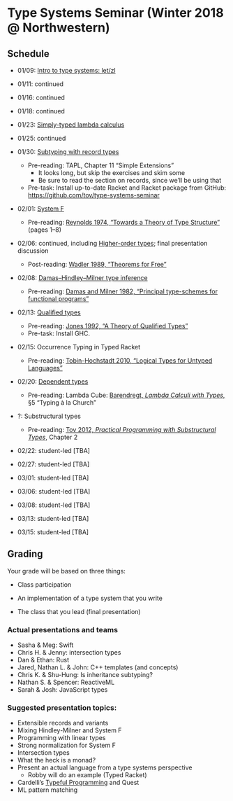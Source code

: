 # Type Systems Seminar (Winter 2018 @ Northwestern)

## Schedule

  - 01/09: [Intro to type systems: let/zl][letzl]

  - 01/11: continued

  - 01/16: continued

  - 01/18: continued

  - 01/23: [Simply-typed lambda calculus][stlc]

  - 01/25: continued

  - 01/30: [Subtyping with record types][lamsub]
     - Pre-reading: TAPL, Chapter 11 “Simple Extensions”
         - It looks long, but skip the exercises and skim some
         - Be sure to read the section on records, since we’ll be using that
      - Pre-task: Install up-to-date Racket and Racket package from
        GitHub: https://github.com/tov/type-systems-seminar

  - 02/01: [System F][sysf]
      - Pre-reading: [Reynolds 1974, “Towards a Theory of Type
        Structure”][reynolds74] (pages 1–8)

  - 02/06: continued, including [Higher-order types][fomega]; final
    presentation discussion
      - Post-reading: [Wadler 1989, “Theorems for Free”][wadler89]

  - 02/08: [Damas–Hindley–Milner type inference][mlinf]
      - Pre-reading: [Damas and Milner 1982, “Principal type-schemes for
        functional programs”][dm82]

  - 02/13: [Qualified types][qual]
      - Pre-reading: [Jones 1992, “A Theory of Qualified Types”][jones92]
      - Pre-task: Install GHC.

  - 02/15: Occurrence Typing in Typed Racket
      - Pre-reading: [Tobin-Hochstadt 2010, “Logical Types for Untyped
        Languages”][samth2010]

  - 02/20: [Dependent types][lcube]
      - Pre-reading: Lambda Cube: [Barendregt, *Lambda Calculi with
        Types,*][barendregt] §5 “Typing à la Church”

  - ?: Substructural types
      - Pre-reading: [Tov 2012, *Practical Programming with
        Substructural Types*][tov12], Chapter 2

  - 02/22: student-led [TBA]

  - 02/27: student-led [TBA]

  - 03/01: student-led [TBA]

  - 03/06: student-led [TBA]

  - 03/08: student-led [TBA]

  - 03/13: student-led [TBA]

  - 03/15: student-led [TBA]

## Grading

Your grade will be based on three things:

  - Class participation

  - An implementation of a type system that you write

  - The class that you lead (final presentation)

### Actual presentations and teams

  - Sasha & Meg: Swift
  - Chris H. & Jenny: intersection types
  - Dan & Ethan: Rust
  - Jared, Nathan L. & John: C++ templates (and concepts)
  - Chris K. & Shu-Hung: Is inheritance subtyping?
  - Nathan S. & Spencer: ReactiveML
  - Sarah & Josh: JavaScript types

### Suggested presentation topics:

  - Extensible records and variants
  - Mixing Hindley-Milner and System F
  - Programming with linear types
  - Strong normalization for System F
  - Intersection types
  - What the heck is a monad?
  - Present an actual language from a type systems perspective
      - Robby will do an example (Typed Racket)
  - Cardelli’s [Typeful Programming][cardelli] and Quest
  - ML pattern matching

[cardelli]:
   http://www.lucacardelli.name/Papers/TypefulProg.pdf

[dm82]:
    http://web.cs.wpi.edu/~cs4536/c12/milner-damas_principal_types.pdf

[letzl]:
    http://users.eecs.northwestern.edu/~jesse/course/type-systems/main/The_let-zl_language.html

[stlc]:
    http://users.eecs.northwestern.edu/~jesse/course/type-systems/main/The_simply-typed_lambda_calculus__-st.html

[lamsub]:
    http://users.eecs.northwestern.edu/~jesse/course/type-systems/main/_-sub__subtyping_with_records.html

[sysf]:
    http://users.eecs.northwestern.edu/~jesse/course/type-systems/main/The_polymorphic_lambda_calculus__-2.html

[mlinf]:
    http://users.eecs.northwestern.edu/~jesse/course/type-systems/main/ML_type_inference.html

[fomega]:
    http://users.eecs.northwestern.edu/~jesse/course/type-systems/main/The_higher-order_lambda_calculus__-_.html

[lcube]:
    http://users.eecs.northwestern.edu/~jesse/course/type-systems/main/The_Lambda_Cube___-cube.html

[qual]:
    http://users.eecs.northwestern.edu/~jesse/course/type-systems/main/Qualified_types.html

[wadler89]:
    https://people.mpi-sws.org/~dreyer/tor/papers/wadler.pdf

[reynolds74]:
    http://repository.cmu.edu/cgi/viewcontent.cgi?article=2289&context=compsci

[jones92]:
    http://web.cecs.pdx.edu/~mpj/pubs/rev-qual-types.pdf

[tov12]:
    http://users.eecs.northwestern.edu/~jesse/pubs/dissertation/tov-dissertation-screen.pdf

[barendregt]:
    https://github.com/tov/type-theory-seminar/blob/master/reading/Barendregt%20-%20Lambda%20Calculi%20with%20Types.pdf

[samth2010]:
    https://www.ccs.neu.edu/racket/pubs/icfp10-thf.pdf
